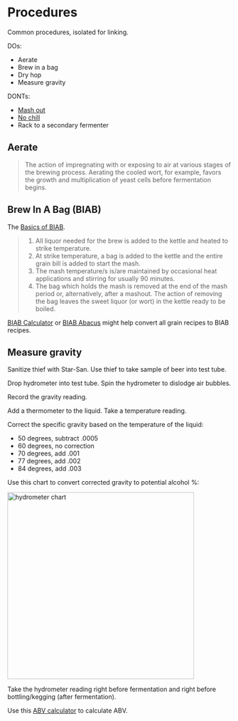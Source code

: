 # Procedures

Common procedures, isolated for linking.

DOs:

* Aerate
* Brew in a bag
* Dry hop
* Measure gravity

DONTs:

* [Mash out][under]
* [No chill][no-chill]
* Rack to a secondary fermenter

[under]: http://www.braukaiser.com/wiki/index.php?title=Understanding_Efficiency
[no-chill]: http://brulosophy.com/2015/02/09/a-year-of-no-chill-lessons-from-a-secret-xbmt/

## Aerate

> The action of impregnating with or exposing to air at various stages of the
> brewing process. Aerating the cooled wort, for example, favors the growth and
> multiplication of yeast cells before fermentation begins.

## Brew In A Bag (BIAB)

The [Basics of BIAB][basics].

[basics]: http://biabrewer.info/viewtopic.php?f=25&t=194&sid=04e1faaa161ad924c83558c34a7d7abf

> 1. All liquor needed for the brew is added to the kettle and heated to strike
>    temperature.
> 2. At strike temperature, a bag is added to the kettle and the entire grain
>    bill is added to start the mash.
> 3. The mash temperature/s is/are maintained by occasional heat applications
>    and stirring for usually 90 minutes.
> 4. The bag which holds the mash is removed at the end of the mash period or,
>    alternatively, after a mashout. The action of removing the bag leaves the
>    sweet liquor (or wort) in the kettle ready to be boiled.

[BIAB Calculator][calc] or
[BIAB Abacus][abacus] might help convert all grain recipes
to BIAB recipes.

[calc]: http://www.biabrewer.info/download/file.php?id=303
[abacus]: http://www.biabrewer.info/download/file.php?id=3265

## Measure gravity

Sanitize thief with Star-San.
Use thief to take sample of beer into test tube.

Drop hydrometer into test tube.
Spin the hydrometer to dislodge air bubbles.

Record the gravity reading.

Add a thermometer to the liquid.
Take a temperature reading.

Correct the specific gravity based on the temperature of the liquid:

* 50 degrees, subtract .0005
* 60 degrees, no correction
* 70 degrees, add .001
* 77 degrees, add .002
* 84 degrees, add .003

Use this chart to convert corrected gravity to potential alcohol %:

<img alt="hydrometer chart"
src="https://cloud.githubusercontent.com/assets/198/16359869/be68b75e-3afa-11e6-909b-606bab4a4d8c.png"
width="420px">

Take the hydrometer reading right before fermentation
and right before bottling/kegging (after fermentation).

Use this [ABV calculator][abv-calc] to calculate ABV.

[abv-calc]: http://www.brewersfriend.com/abv-calculator/
